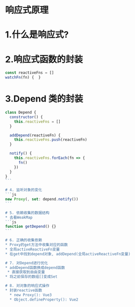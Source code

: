 # 响应式原理

# 1.什么是响应式?

# 2.响应式函数的封装

```js
const reactiveFns = []
watchFn(fn) {  }
```

# 3.Depend 类的封装

````js
class Depend {
  constructor() {
    this.reactiveFns = []
  }

  addDepend(reactiveFn) {
    this.reactiveFns.push(reactiveFn)
  }

  notify() {
    this.reactiveFns.forEach(fn => {
      fn()
    })
  }
}
```

# 4. 监听对象的变化
```js
new Proxy(, set: depend.notify())
```

# 5. 依赖收集的数据结构
* 去看WeakMap
```js
function getDepend() {}
```

# 6. 正确的收集依赖
* Proxy的get方法中收集对应的函数
* 全局activeReactiveFn变量
* 在get中找到depend对象, addDepend(全局activeReactiveFn变量)

# 7. 对Depend进行优化
* addDepend函数换成depend函数
 * 直接获取到自由变量
* 将之前保存的数组[]变成Set

# 8. 对对象的响应式操作
* 封装reactive函数
  * new Proxy(): Vue3
  * Object.defineProperty(): Vue2
  